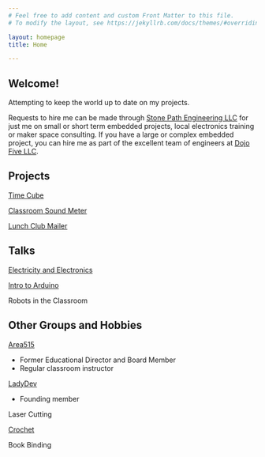 ```yaml
---
# Feel free to add content and custom Front Matter to this file.
# To modify the layout, see https://jekyllrb.com/docs/themes/#overriding-theme-defaults

layout: homepage
title: Home

---
```


## Welcome! 

Attempting to keep the world up to date on my projects. 

Requests to hire me can be made through [Stone Path Engineering LLC](https://stone-path-engineering.github.io/) for just me on small or short term embedded projects, local electronics training or maker space consulting. If you have a large or complex embedded project, you can hire me as part of the excellent team of engineers at [Dojo Five LLC](https://dojofive.com/). 

## Projects

[Time Cube](https://baileysage.github.io/TimeCube) 
 
[Classroom Sound Meter](https://github.com/baileysage/ClassroomSoundMeter)
 
[Lunch Club Mailer](https://github.com/baileysage/LunchClubMailer)
 
## Talks
[Electricity and Electronics](https://github.com/baileysage/ElectricityAndElectronicsSlides)

[Intro to Arduino](https://github.com/baileysage/IntroToArduinoSlides)

Robots in the Classroom
 
## Other Groups and Hobbies

[Area515](https://area515.org)
 - Former Educational Director and Board Member
 - Regular classroom instructor

[LadyDev](https://ladydev.org/)
 - Founding member

Laser Cutting

[Crochet](https://www.ravelry.com/people/baileysage)

Book Binding

